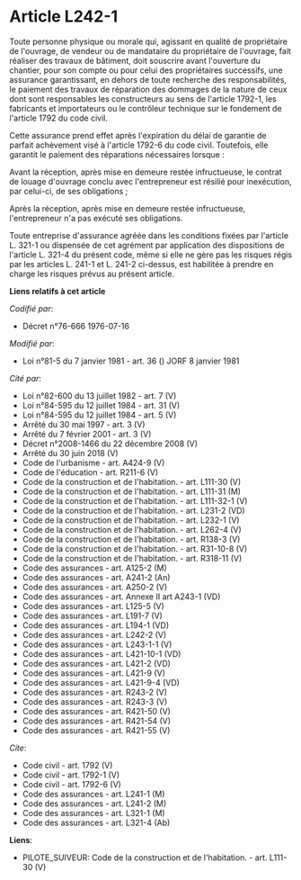 # Article L242-1

Toute personne physique ou morale qui, agissant en qualité de propriétaire de l'ouvrage, de vendeur ou de mandataire du
propriétaire de l'ouvrage, fait réaliser des travaux de bâtiment, doit souscrire avant l'ouverture du chantier, pour son
compte ou pour celui des propriétaires successifs, une assurance garantissant, en dehors de toute recherche des
responsabilités, le paiement des travaux de réparation des dommages de la nature de ceux dont sont responsables les
constructeurs au sens de l'article 1792-1, les fabricants et importateurs ou le contrôleur technique sur le fondement de
l'article 1792 du code civil.

Cette assurance prend effet après l'expiration du délai de garantie de parfait achèvement visé à l'article 1792-6 du code
civil. Toutefois, elle garantit le paiement des réparations nécessaires lorsque :

Avant la réception, après mise en demeure restée infructueuse, le contrat de louage d'ouvrage conclu avec l'entrepreneur est
résilié pour inexécution, par celui-ci, de ses obligations ;

Après la réception, après mise en demeure restée infructueuse, l'entrepreneur n'a pas exécuté ses obligations.

Toute entreprise d'assurance agréée dans les conditions fixées par l'article L. 321-1 ou dispensée de cet agrément par
application des dispositions de l'article L. 321-4 du présent code, même si elle ne gère pas les risques régis par les
articles L. 241-1 et L. 241-2 ci-dessus, est habilitée à prendre en charge les risques prévus au présent article.

**Liens relatifs à cet article**

_Codifié par_:

  - Décret n°76-666 1976-07-16

_Modifié par_:

  - Loi n°81-5 du 7 janvier 1981 - art. 36 () JORF 8 janvier 1981

_Cité par_:

  - Loi n°82-600 du 13 juillet 1982 - art. 7 (V)
  - Loi n°84-595 du 12 juillet 1984 - art. 31 (V)
  - Loi n°84-595 du 12 juillet 1984 - art. 5 (V)
  - Arrêté du 30 mai 1997 - art. 3 (V)
  - Arrêté du 7 février 2001 - art. 3 (V)
  - Décret n°2008-1466 du 22 décembre 2008 (V)
  - Arrêté du 30 juin 2018 (V)
  - Code de l'urbanisme - art. A424-9 (V)
  - Code de l'éducation - art. R211-6 (V)
  - Code de la construction et de l'habitation. - art. L111-30 (V)
  - Code de la construction et de l'habitation. - art. L111-31 (M)
  - Code de la construction et de l'habitation. - art. L111-32-1 (V)
  - Code de la construction et de l'habitation. - art. L231-2 (VD)
  - Code de la construction et de l'habitation. - art. L232-1 (V)
  - Code de la construction et de l'habitation. - art. L262-4 (V)
  - Code de la construction et de l'habitation. - art. R138-3 (V)
  - Code de la construction et de l'habitation. - art. R31-10-8 (V)
  - Code de la construction et de l'habitation. - art. R318-11 (V)
  - Code des assurances - art. A125-2 (M)
  - Code des assurances - art. A241-2 (An)
  - Code des assurances - art. A250-2 (V)
  - Code des assurances - art. Annexe II art A243-1 (VD)
  - Code des assurances - art. L125-5 (V)
  - Code des assurances - art. L191-7 (V)
  - Code des assurances - art. L194-1 (VD)
  - Code des assurances - art. L242-2 (V)
  - Code des assurances - art. L243-1-1 (V)
  - Code des assurances - art. L421-10-1 (VD)
  - Code des assurances - art. L421-2 (VD)
  - Code des assurances - art. L421-9 (V)
  - Code des assurances - art. L421-9-4 (VD)
  - Code des assurances - art. R243-2 (V)
  - Code des assurances - art. R243-3 (V)
  - Code des assurances - art. R421-50 (V)
  - Code des assurances - art. R421-54 (V)
  - Code des assurances - art. R421-55 (V)

_Cite_:

  - Code civil - art. 1792 (V)
  - Code civil - art. 1792-1 (V)
  - Code civil - art. 1792-6 (V)
  - Code des assurances - art. L241-1 (M)
  - Code des assurances - art. L241-2 (M)
  - Code des assurances - art. L321-1 (M)
  - Code des assurances - art. L321-4 (Ab)

**Liens**:

  - PILOTE_SUIVEUR: Code de la construction et de l'habitation. - art. L111-30 (V)
